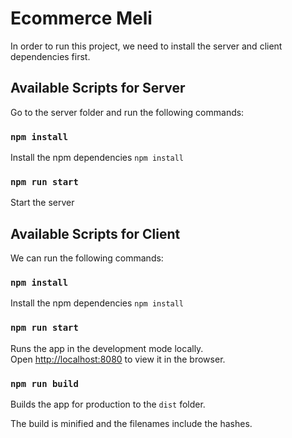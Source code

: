 # Ecommerce Meli

In order to run this project, we need to install the server and client dependencies first.

## Available Scripts for Server

Go to the server folder and run the following commands:

### `npm install`

Install the npm dependencies `npm install`

### `npm run start`

Start the server

## Available Scripts for Client

We can run the following commands:

### `npm install`

Install the npm dependencies `npm install`

### `npm run start`

Runs the app in the development mode locally.\
Open [http://localhost:8080](http://localhost:8080) to view it in the browser.

### `npm run build`

Builds the app for production to the `dist` folder.

The build is minified and the filenames include the hashes.
